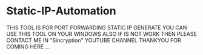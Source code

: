 # Static-IP-Automation
THIS TOOL IS FOR PORT FORWARDING STATIC IP GENERATE YOU CAN USE THIS TOOL ON YOUR WINDOWS  ALSO IF IS NOT WORK THEN PLEASE CONTACT ME IN "Sincryption" YOUTUBE CHANNEL THANKYOU FOR COMING HERE …
